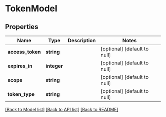 # TokenModel

## Properties
Name | Type | Description | Notes
------------ | ------------- | ------------- | -------------
**access_token** | **string** |  | [optional] [default to null]
**expires_in** | **integer** |  | [optional] [default to null]
**scope** | **string** |  | [optional] [default to null]
**token_type** | **string** |  | [optional] [default to null]

[[Back to Model list]](../README.md#documentation-for-models) [[Back to API list]](../README.md#documentation-for-api-endpoints) [[Back to README]](../README.md)


